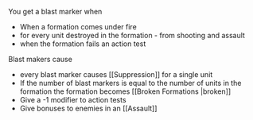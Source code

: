 You get a blast marker when
- When a formation comes under fire
- for every unit destroyed in the formation - from shooting and assault
- when the formation fails an action test

Blast makers cause
- every blast marker causes [[Suppression]] for a single unit
- If the number of blast markers is equal to the number of units in the formation the formation becomes [[Broken Formations |broken]]
- Give a -1 modifier to action tests
- Give bonuses to enemies in an [[Assault]]
